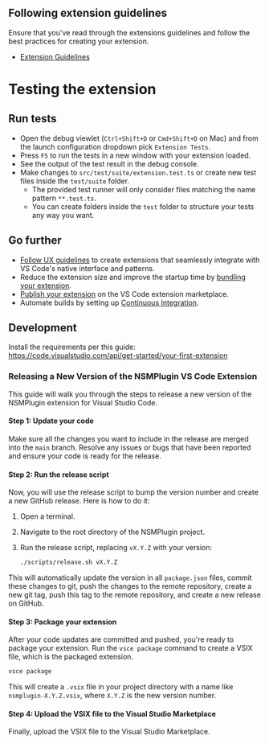 ## Following extension guidelines

Ensure that you've read through the extensions guidelines and follow the best practices for creating your extension.

- [Extension Guidelines](https://code.visualstudio.com/api/references/extension-guidelines)

# Testing the extension

## Run tests

- Open the debug viewlet (`Ctrl+Shift+D` or `Cmd+Shift+D` on Mac) and from the launch configuration dropdown pick `Extension Tests`.
- Press `F5` to run the tests in a new window with your extension loaded.
- See the output of the test result in the debug console.
- Make changes to `src/test/suite/extension.test.ts` or create new test files inside the `test/suite` folder.
  - The provided test runner will only consider files matching the name pattern `**.test.ts`.
  - You can create folders inside the `test` folder to structure your tests any way you want.

## Go further

- [Follow UX guidelines](https://code.visualstudio.com/api/ux-guidelines/overview) to create extensions that seamlessly integrate with VS Code's native interface and patterns.
- Reduce the extension size and improve the startup time by [bundling your extension](https://code.visualstudio.com/api/working-with-extensions/bundling-extension).
- [Publish your extension](https://code.visualstudio.com/api/working-with-extensions/publishing-extension) on the VS Code extension marketplace.
- Automate builds by setting up [Continuous Integration](https://code.visualstudio.com/api/working-with-extensions/continuous-integration).

## Development

Install the requirements per this guide: https://code.visualstudio.com/api/get-started/your-first-extension

### Releasing a New Version of the NSMPlugin VS Code Extension

This guide will walk you through the steps to release a new version of the NSMPlugin extension for Visual Studio Code.

#### Step 1: Update your code

Make sure all the changes you want to include in the release are merged into the `main` branch. Resolve any issues or bugs that have been reported and ensure your code is ready for the release.

#### Step 2: Run the release script

Now, you will use the release script to bump the version number and create a new GitHub release. Here is how to do it:

1. Open a terminal.
2. Navigate to the root directory of the NSMPlugin project.
3. Run the release script, replacing `vX.Y.Z` with your version:

   ```bash
   ./scripts/release.sh vX.Y.Z
   ```

This will automatically update the version in all `package.json` files, commit these changes to git, push the changes to the remote repository, create a new git tag, push this tag to the remote repository, and create a new release on GitHub.

#### Step 3: Package your extension

After your code updates are committed and pushed, you're ready to package your extension. Run the `vsce package` command to create a VSIX file, which is the packaged extension.

```bash
vsce package
```

This will create a `.vsix` file in your project directory with a name like `nsmplugin-X.Y.Z.vsix`, where `X.Y.Z` is the new version number.

#### Step 4: Upload the VSIX file to the Visual Studio Marketplace

Finally, upload the VSIX file to the Visual Studio Marketplace.
